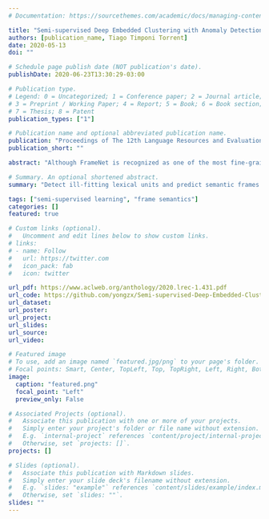 ```yaml
---
# Documentation: https://sourcethemes.com/academic/docs/managing-content/

title: "Semi-supervised Deep Embedded Clustering with Anomaly Detection for Semantic Frame Induction"
authors: [publication_name, Tiago Timponi Torrent]
date: 2020-05-13
doi: ""

# Schedule page publish date (NOT publication's date).
publishDate: 2020-06-23T13:30:29-03:00

# Publication type.
# Legend: 0 = Uncategorized; 1 = Conference paper; 2 = Journal article;
# 3 = Preprint / Working Paper; 4 = Report; 5 = Book; 6 = Book section;
# 7 = Thesis; 8 = Patent
publication_types: ["1"]

# Publication name and optional abbreviated publication name.
publication: "Proceedings of The 12th Language Resources and Evaluation Conference (LREC)"
publication_short: ""

abstract: "Although FrameNet is recognized as one of the most fine-grained lexical databases, its coverage of lexical units is still limited. To tackle this issue, we propose a two-step frame induction process: for a set of lexical units not yet present in Berkeley FrameNet data release 1.7, first remove those that cannot fit into any existing semantic frame in FrameNet; then, assign the remaining lexical units to their correct frames. We also present the Semi-supervised Deep Embedded Clustering with Anomaly Detection (SDEC-AD) model—an algorithm that maps high-dimensional contextualized vector representations of lexical units to a low-dimensional latent space for better frame prediction and uses reconstruction error to identify lexical units that cannot evoke frames in FrameNet. SDEC-AD outperforms the state-of-the-art methods in both steps of the frame induction process. Empirical results also show that definitions provide contextual information for representing and characterizing the frame membership of lexical units."

# Summary. An optional shortened abstract.
summary: "Detect ill-fitting lexical units and predict semantic frames with the Semi-supervised Deep Embedded Clustering with Anomaly Detection (SDEC-AD)."

tags: ["semi-supervised learning", "frame semantics"]
categories: []
featured: true

# Custom links (optional).
#   Uncomment and edit lines below to show custom links.
# links:
# - name: Follow
#   url: https://twitter.com
#   icon_pack: fab
#   icon: twitter

url_pdf: https://www.aclweb.org/anthology/2020.lrec-1.431.pdf
url_code: https://github.com/yongzx/Semi-supervised-Deep-Embedded-Clustering-with-Anomaly-Detection-for-Semantic-Frame-Induction
url_dataset:
url_poster:
url_project:
url_slides:
url_source:
url_video:

# Featured image
# To use, add an image named `featured.jpg/png` to your page's folder.
# Focal points: Smart, Center, TopLeft, Top, TopRight, Left, Right, BottomLeft, Bottom, BottomRight.
image:
  caption: "featured.png"
  focal_point: "Left"
  preview_only: False

# Associated Projects (optional).
#   Associate this publication with one or more of your projects.
#   Simply enter your project's folder or file name without extension.
#   E.g. `internal-project` references `content/project/internal-project/index.md`.
#   Otherwise, set `projects: []`.
projects: []

# Slides (optional).
#   Associate this publication with Markdown slides.
#   Simply enter your slide deck's filename without extension.
#   E.g. `slides: "example"` references `content/slides/example/index.md`.
#   Otherwise, set `slides: ""`.
slides: ""
---
```


